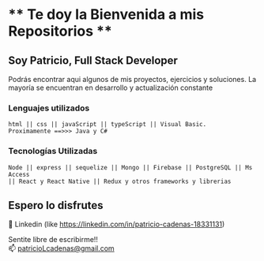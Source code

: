 # ** Te doy la Bienvenida a mis Repositorios **

## **Soy Patricio, Full Stack Developer**

Podrás encontrar aqui algunos de mis proyectos, ejercicios y soluciones.
La mayoría se encuentran en desarrollo y actualización constante


### Lenguajes utilizados
```
html || css || javaScript || typeScript || Visual Basic.  
Proximamente ==>>> Java y C#
```

### Tecnologías Utilizadas
```
Node || express || sequelize || Mongo || Firebase || PostgreSQL || Ms Access
|| React y React Native || Redux y otros frameworks y librerias 
```

## Espero lo disfrutes

💬 Linkedin (like https://linkedin.com/in/patricio-cadenas-18331131)

Sentite libre de escribirme!!<br/>
📫 patricioLcadenas@gmail.com

